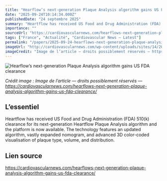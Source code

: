 ```yaml
---
title: "Hearflow’s next-generation Plaque Analysis algorithm gains US FDA clearance"
date: "2025-09-24T10:14:34.000Z"
publishedDate: "24 septembre 2025"
summary: "Heartflow has received US Food and Drug Administration (FDA) 510(k) clearance for its next-generation Heartflow Plaque Analysis algorithm and the platform is now available. The technology features an updated algorithm, vastly expanded nomogram, and advanced 3D color-coded visualisation of plaque type, volume, and distribution."
importance: ""
sourceUrl: "https://cardiovascularnews.com/hearflows-next-generation-plaque-analysis-algorithm-gains-us-fda-clearance/"
tags: ["France", "Actualité", "Cardiovascular News — Latest"]
permalink: "/papers/2025-09-24-hearflows-next-generation-plaque-analysis-algorithm-gains-us-fda-clearance"
imageUrl: "http://cardiovascularnews.com/wp-content/uploads/sites/14/2025/09/dp2-marketing-ui-scaled.png"
imageCredit: "Image de l’article — droits possiblement réservés — https://cardiovascularnews.com/hearflows-next-generation-plaque-analysis-algorithm-gains-us-fda-clearance/"
---
```


![Hearflow’s next-generation Plaque Analysis algorithm gains US FDA clearance](http://cardiovascularnews.com/wp-content/uploads/sites/14/2025/09/dp2-marketing-ui-scaled.png)

*Crédit image : Image de l’article — droits possiblement réservés — https://cardiovascularnews.com/hearflows-next-generation-plaque-analysis-algorithm-gains-us-fda-clearance/*

## L’essentiel

Heartflow has received US Food and Drug Administration (FDA) 510(k) clearance for its next-generation Heartflow Plaque Analysis algorithm and the platform is now available. The technology features an updated algorithm, vastly expanded nomogram, and advanced 3D color-coded visualisation of plaque type, volume, and distribution.

## Lien source

https://cardiovascularnews.com/hearflows-next-generation-plaque-analysis-algorithm-gains-us-fda-clearance/
